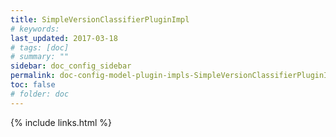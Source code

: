 ```yaml
---
title: SimpleVersionClassifierPluginImpl
# keywords:
last_updated: 2017-03-18
# tags: [doc]
# summary: ""
sidebar: doc_config_sidebar
permalink: doc-config-model-plugin-impls-SimpleVersionClassifierPluginImpl.html
toc: false
# folder: doc
---
```


{% include links.html %}
